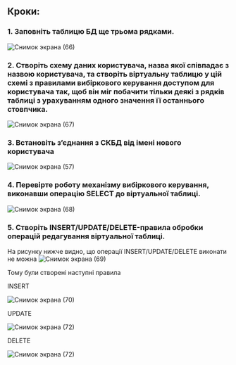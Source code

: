 ## Кроки:

### 1. Заповніть таблицю БД ще трьома рядками.
![Снимок экрана (66)](https://github.com/oleksandrblazhko/ai-191-buriak/assets/145441728/2c026ebf-2cd6-4ea8-8d6e-a91281075b64)

### 2. Створіть схему даних користувача, назва якої співпадає з назвою користувача, та створіть віртуальну таблицю у цій схемі з правилами вибіркового керування доступом для користувача так, щоб він міг побачити тільки деякі з рядків таблиці з урахуванням одного значення її останнього стовпчика.
![Снимок экрана (67)](https://github.com/oleksandrblazhko/ai-191-buriak/assets/145441728/9105c1a4-1828-4748-bfa4-de3197665f73)

### 3. Встановіть з’єднання з СКБД від імені нового користувача
![Снимок экрана (57)](https://github.com/oleksandrblazhko/ai-191-buriak/assets/145441728/321a29dd-8548-45c5-bfff-0aa20904b1a8)

### 4. Перевірте роботу механізму вибіркового керування, виконавши операцію SELECT до віртуальної таблиці.
![Снимок экрана (68)](https://github.com/oleksandrblazhko/ai-191-buriak/assets/145441728/957ae53a-d543-4940-b71a-f0142c614c8c)

### 5. Створіть INSERT/UPDATE/DELETE-правила обробки операцій редагування віртуальної таблиці.

На рисунку нижче видно, що операції INSERT/UPDATE/DELETE виконати не можна
![Снимок экрана (69)](https://github.com/oleksandrblazhko/ai-191-buriak/assets/145441728/5958a90f-4682-47b7-a62b-12b7b6a76f5f)

Тому були створені наступні правила

INSERT

![Снимок экрана (70)](https://github.com/oleksandrblazhko/ai-191-buriak/assets/145441728/e1df33ca-aab6-4837-a99b-c349ad0a6ec3)

UPDATE

![Снимок экрана (72)](https://github.com/oleksandrblazhko/ai-191-buriak/assets/145441728/5c7b44c5-929d-4bfc-8349-e3d0904441e7)

DELETE

![Снимок экрана (72)](https://github.com/oleksandrblazhko/ai-191-buriak/assets/145441728/4119b114-d7b6-4723-8221-fb83168f580f)
